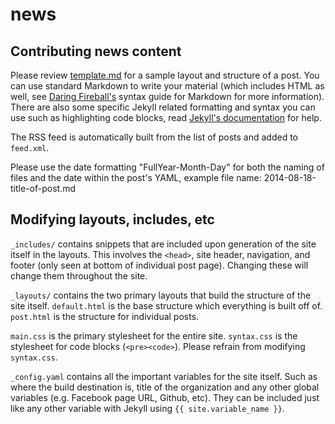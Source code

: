 news
====

Contributing news content
---

Please review [template.md](template.md) for a sample layout and structure of a post. You can use standard Markdown to write your material (which includes HTML as well, see [Daring Fireball's][df] syntax guide for Markdown for more information). There are also some specific Jekyll related formatting and syntax you can use such as highlighting code blocks, read [Jekyll's documentation][jkdoc] for help.

The RSS feed is automatically built from the list of posts and added to ``feed.xml``.

Please use the date formatting "FullYear-Month-Day" for both the naming of files and the date within the post's YAML, example file name: 2014-08-18-title-of-post.md

[df]: http://daringfireball.net/projects/markdown/syntax
[jkdoc]: http://jekyllrb.com/docs/home/

Modifying layouts, includes, etc
---

``_includes/`` contains snippets that are included upon generation of the site itself in the layouts. This involves the ``<head>``, site header, navigation, and footer (only seen at bottom of individual post page). Changing these will change them throughout the site.

``_layouts/`` contains the two primary layouts that build the structure of the site itself. ``default.html`` is the base structure which everything is built off of. ``post.html`` is the structure for individual posts.

``main.css`` is the primary stylesheet for the entire site. ``syntax.css`` is the stylesheet for code blocks (``<pre><code>``). Please refrain from modifying ``syntax.css``.

``_config.yaml`` contains all the important variables for the site itself. Such as where the build destination is, title of the organization and any other global variables (e.g. Facebook page URL, Github, etc). They can be included just like any other variable with Jekyll using ``{{ site.variable_name }}``.
